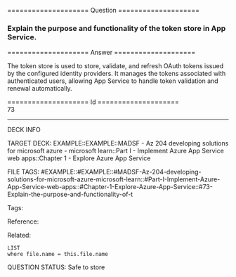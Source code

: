 ==================== Question ====================  

### Explain the purpose and functionality of the token store in App Service.  

==================== Answer ====================  

The token store is used to store, validate, and refresh OAuth tokens issued by the configured identity providers. It manages the tokens associated with authenticated users, allowing App Service to handle token validation and renewal automatically.

==================== Id ====================  
73

---

DECK INFO

TARGET DECK: EXAMPLE::EXAMPLE::MADSF - Az 204 developing solutions for microsoft azure - microsoft learn::Part I - Implement Azure App Service web apps::Chapter 1 - Explore Azure App Service

FILE TAGS: #EXAMPLE::#EXAMPLE::#MADSF-Az-204-developing-solutions-for-microsoft-azure-microsoft-learn::#Part-I-Implement-Azure-App-Service-web-apps::#Chapter-1-Explore-Azure-App-Service::#73-Explain-the-purpose-and-functionality-of-t

Tags:

Reference:

Related:

```dataview
LIST
where file.name = this.file.name
```
QUESTION STATUS: Safe to store
